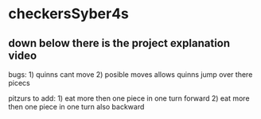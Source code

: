 # checkersSyber4s

down below there is the project explanation video
----------------------------------------------------


bugs:
    1) quinns cant move
    2) posible moves allows quinns jump over there picecs

pitzurs to add:
    1) eat more then one piece in one turn forward
    2)  eat more then one piece in one turn also backward
